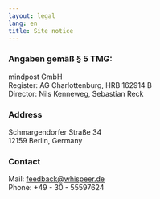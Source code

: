 ```yaml
---
layout: legal
lang: en
title: Site notice
---
```

### Angaben gemäß § 5 TMG:
mindpost GmbH<br>
Register: AG Charlottenburg, HRB 162914 B<br>
Director: Nils Kenneweg, Sebastian Reck

### Address
Schmargendorfer Straße 34<br>
12159 Berlin, Germany

### Contact
Mail: feedback@whispeer.de<br>
Phone: +49 - 30 - 55597624
